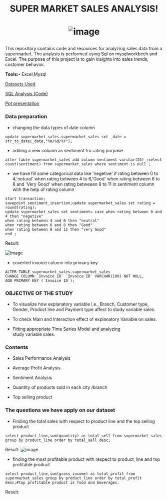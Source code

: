 # <p align="center">SUPER MARKET SALES ANALYSIS!</p>
# <p align="center">![image](https://github.com/AhamedSahil/Project-1/assets/164605797/25231f93-6fdf-40c6-a2c0-3d49cdcb7241)</p>

This repository contains code and resources for analyzing sales data from a supermarket. The analysis is performed using Sql on  mysqlworkbech and Excel. The purpose of this project is to gain insights into sales trends, customer behavior.

**Tools:-** Excel,Mysql

[Datasets Used](https://www.kaggle.com/datasets/aungpyaeap/supermarket-sales)

[SQL Analysis (Code)](supermarket_sales_projects.sql)

[Ppt presentation](sql_prjct.pptx)

### Data preparation

- changing the data types of date column 

```mysql 
update supermarket_sales.supermarket_sales set _date = str_to_date(_date,"%m/%d/%Y");
```

- adding a new colunm as sentiment fro rating purpose

```mysql
alter table supermarket_sales add column sentiment varchar(25) ;select count(sentiment) from supermarket_sales where sentiment is null ;
```

- we have fill some categorical data like 'negetive' if rating between 0 to 4,'netural' when rating between 4 to 6,'Good' when rating between 6 to 8 and 'Very Good' when rating betweeen 8 to 11 in sentiment column with the help of  rating column
```mysql 
start transaction;
savepoint sentiment_insertion;update supermarket_sales set rating = round(rating);
update supermarket_sales set sentiment= case when rating between 0 and 4 then "negetive"
when rating between 4 and 6 then "neutral"                                        
when rating between 6 and 8 then "Good"                                        
when rating between 8 and 11 then "very Good"
end ;
```
Result:

![image](https://github.com/AhamedSahil/Project-1/assets/164605797/95b3e962-8e26-42d6-aaab-bc7aa2183484)
- coverted  invoice column into primary key
```mysql
ALTER TABLE supermarket_sales.supermarket_sales
CHANGE COLUMN `Invoice ID` `Invoice ID` VARCHAR(100) NOT NULL,
ADD PRIMARY KEY (`Invoice ID`);
```

### OBJECTIVE OF THE STUDY

- To visualize how explanatory variable i.e., Branch, Customer type, Gender, Product line and Payment type affect to study variable sales.

- To check Main and Interaction effect of explanatory Variable on sales.
 
- Fitting appropriate Time Series Model and analyzing study variable sales.

### Contents

- Sales Performance Analysis

- Average Profit Analysis

- Sentiment Analysis

- Quantity of products sold in each city /branch

- Top selling product

### The questions we have apply on our dataset

- Finding the total sales with respect to product line and the top selling product 
```mysql
select product_line,sum(quantity) as total_sell from supermarket_sales group by product_line order by total_sell desc;
```
Result:
![image](https://github.com/AhamedSahil/Project-1/assets/164605797/e384bbc0-b2f7-4d59-9dd6-52f8665bf8aa)
- finding the most profitable product with respect to product_line and top profitable product
```mysql
select product_line,sum(gross_income) as total_profit from supermarket_sales group by product_line order by total_profit desc;#top profitable product is food and beverages.
```
Result:




















